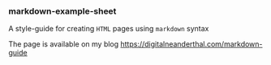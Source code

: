 ### markdown-example-sheet

A style-guide for creating `HTML` pages using `markdown` syntax

The page is available on my blog https://digitalneanderthal.com/markdown-guide 
